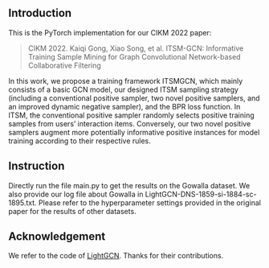 
## Introduction

This is the PyTorch implementation for our CIKM 2022 paper: 

>CIKM 2022. Kaiqi Gong, Xiao Song, et al. ITSM-GCN: Informative Training Sample Mining for Graph Convolutional Network-based Collaborative Filtering

In this work, we propose a training framework ITSMGCN, which mainly consists of a basic GCN model, our designed ITSM sampling strategy (including a conventional positive sampler, two novel positive samplers, and an improved dynamic negative sampler), and the BPR loss function. In ITSM, the conventional positive sampler randomly selects positive training samples from users’ interaction items. Conversely, our two novel positive samplers augment more potentially informative positive instances for model training according to their respective rules. 


## Instruction

Directly run the file main.py to get the results on the Gowalla dataset. We also provide our log file about Gowalla in LightGCN-DNS-1859-si-1884-sc-1895.txt. Please refer to the hyperparameter settings provided in the original paper for the results of other datasets. 


## Acknowledgement

We refer to the code of [LightGCN](https://github.com/gusye1234/LightGCN-PyTorch). Thanks for their contributions.

 
